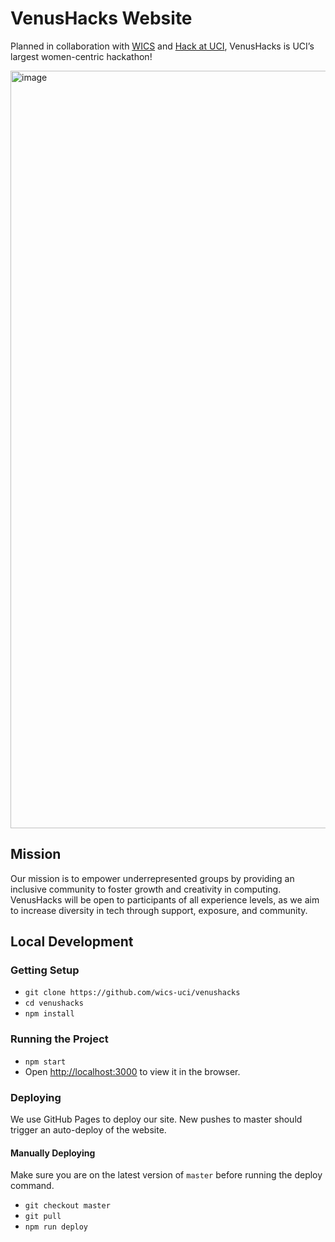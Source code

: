 # VenusHacks Website
Planned in collaboration with [WICS](https://wics.ics.uci.edu/) and [Hack at UCI](https://hack.ics.uci.edu/), VenusHacks is UCI’s largest women-centric hackathon!

<img width="1212" alt="image" src="https://github.com/WICS-UCI/venushacks/assets/45449494/4313c4fa-b611-4f50-89aa-3f6543dc4bc6">

## Mission
Our mission is to empower underrepresented groups by providing an inclusive community to foster growth and creativity in computing. 
VenusHacks will be open to participants of all experience levels, as we aim to increase diversity in tech through support, exposure, and community.

## Local Development

### Getting Setup
- `git clone https://github.com/wics-uci/venushacks`
- `cd venushacks`  
- `npm install`  

### Running the Project
- `npm start`  
- Open [http://localhost:3000](http://localhost:3000) to view it in the browser.

### Deploying
We use GitHub Pages to deploy our site.
New pushes to master should trigger an auto-deploy of the website.

#### Manually Deploying
Make sure you are on the latest version of `master` before running the deploy command.
- `git checkout master`
- `git pull`
- `npm run deploy`
